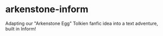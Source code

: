 # arkenstone-inform
Adapting our "Arkenstone Egg" Tolkien fanfic idea into a text adventure, built in Inform!
